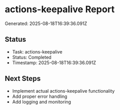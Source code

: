 # actions-keepalive Report

Generated: 2025-08-18T16:39:36.091Z

## Status
- Task: actions-keepalive
- Status: Completed
- Timestamp: 2025-08-18T16:39:36.091Z

## Next Steps
- Implement actual actions-keepalive functionality
- Add proper error handling
- Add logging and monitoring
